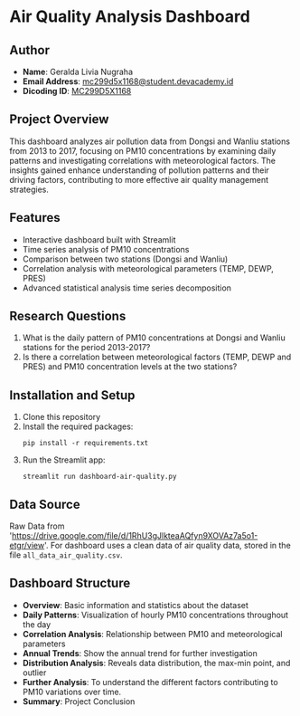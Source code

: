 # Air Quality Analysis Dashboard

## Author
- **Name**: Geralda Livia Nugraha
- **Email Address**: mc299d5x1168@student.devacademy.id
- **Dicoding ID**: [MC299D5X1168](https://www.dicoding.com/users/alddar/)

## Project Overview
This dashboard analyzes air pollution data from Dongsi and Wanliu stations from 2013 to 2017, focusing on PM10 concentrations by examining daily patterns and investigating correlations with meteorological factors. The insights gained enhance understanding of pollution patterns and their driving factors, contributing to more effective air quality management strategies.

## Features
- Interactive dashboard built with Streamlit
- Time series analysis of PM10 concentrations
- Comparison between two stations (Dongsi and Wanliu)
- Correlation analysis with meteorological parameters (TEMP, DEWP, PRES)
- Advanced statistical analysis time series decomposition

## Research Questions
1. What is the daily pattern of PM10 concentrations at Dongsi and Wanliu stations for the period 2013-2017?
2. Is there a correlation between meteorological factors (TEMP, DEWP and PRES) and PM10 concentration levels at the two stations?        

## Installation and Setup
1. Clone this repository
2. Install the required packages:
   ```
   pip install -r requirements.txt
   ```
3. Run the Streamlit app:
   ```
   streamlit run dashboard-air-quality.py
   ```

## Data Source
Raw Data from 'https://drive.google.com/file/d/1RhU3gJlkteaAQfyn9XOVAz7a5o1-etgr/view'.
For dashboard uses a clean data of air quality data, stored in the file `all_data_air_quality.csv`.

## Dashboard Structure
- **Overview**: Basic information and statistics about the dataset
- **Daily Patterns**: Visualization of hourly PM10 concentrations throughout the day
- **Correlation Analysis**: Relationship between PM10 and meteorological parameters
- **Annual Trends**: Show the annual trend for further investigation
- **Distribution Analysis**: Reveals data distribution, the max-min point, and outlier
- **Further Analysis**: To understand the different factors contributing to PM10 variations over time.
- **Summary**: Project Conclusion
